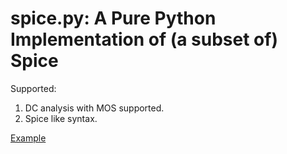 # spice.py: A Pure Python Implementation of (a subset of) Spice

Supported:
  1. DC analysis with MOS supported.
  2. Spice like syntax.

[Example](example.ipynb)
